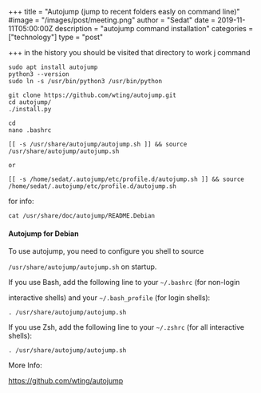 +++
title = "Autojump (jump to recent folders easly on command line)"
#image = "/images/post/meeting.png"
author = "Sedat"
date = 2019-11-11T05:00:00Z
description = "autojump command installation"
categories = ["technology"]
type = "post"

+++
in the history you should be visited that directory to work j command

```
sudo apt install autojump
python3 --version
sudo ln -s /usr/bin/python3 /usr/bin/python

git clone https://github.com/wting/autojump.git
cd autojump/
./install.py

cd
nano .bashrc

[[ -s /usr/share/autojump/autojump.sh ]] && source /usr/share/autojump/autojump.sh

or

[[ -s /home/sedat/.autojump/etc/profile.d/autojump.sh ]] && source /home/sedat/.autojump/etc/profile.d/autojump.sh
```

for info:

`cat /usr/share/doc/autojump/README.Debian`

#### Autojump for Debian

To use autojump, you need to configure you shell to source

`/usr/share/autojump/autojump.sh` on startup.

If you use Bash, add the following line to your `~/.bashrc` (for non-login

interactive shells) and your `~/.bash_profile` (for login shells):

`. /usr/share/autojump/autojump.sh`

If you use Zsh, add the following line to your `~/.zshrc` (for all interactive shells):

`. /usr/share/autojump/autojump.sh`

More Info:

https://github.com/wting/autojump